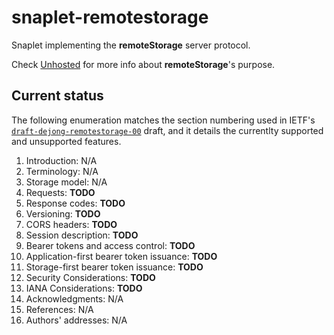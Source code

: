 # snaplet-remotestorage

Snaplet implementing the **remoteStorage** server protocol.

Check [Unhosted](https://unhosted.org) for more info about
**remoteStorage**'s purpose.

## Current status

The following enumeration matches the section numbering used in
IETF's [`draft-dejong-remotestorage-00`](
https://tools.ietf.org/id/draft-dejong-remotestorage-00.txt) draft, and it
details the currentlty supported and unsupported features.

1. Introduction: N/A
2. Terminology: N/A
3. Storage model: N/A
4. Requests: **TODO**
5. Response codes: **TODO**
6. Versioning: **TODO**
7. CORS headers: **TODO**
8. Session description: **TODO**
9. Bearer tokens and access control: **TODO**
10. Application-first bearer token issuance: **TODO**
11. Storage-first bearer token issuance: **TODO**
12. Security Considerations: **TODO**
13. IANA Considerations: **TODO**
14. Acknowledgments: N/A
15. References: N/A
16. Authors' addresses: N/A





